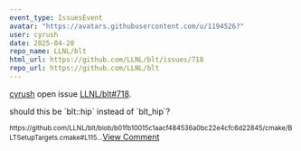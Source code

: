 ```yaml
---
event_type: IssuesEvent
avatar: "https://avatars.githubusercontent.com/u/1194526?"
user: cyrush
date: 2025-04-28
repo_name: LLNL/blt
html_url: https://github.com/LLNL/blt/issues/718
repo_url: https://github.com/LLNL/blt
---
```


<a href='https://github.com/cyrush' target='_blank'>cyrush</a> open issue <a href='https://github.com/LLNL/blt/issues/718' target='_blank'>LLNL/blt#718</a>.

<p>should this be `blt::hip` instead of `blt_hip`?</p><small>https://github.com/LLNL/blt/blob/b01fb10015c1aacf484536a0bc22e4cfc6d22845/cmake/BLTSetupTargets.cmake#L115...</small><a href='https://github.com/LLNL/blt/issues/718' target='_blank'>View Comment</a>